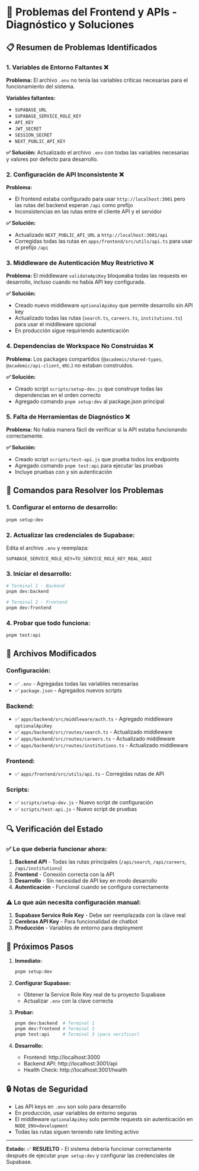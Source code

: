 # 🔧 Problemas del Frontend y APIs - Diagnóstico y Soluciones

## 📋 Resumen de Problemas Identificados

### 1. **Variables de Entorno Faltantes** ❌

**Problema:** El archivo `.env` no tenía las variables críticas necesarias para el funcionamiento del sistema.

**Variables faltantes:**

- `SUPABASE_URL`
- `SUPABASE_SERVICE_ROLE_KEY`
- `API_KEY`
- `JWT_SECRET`
- `SESSION_SECRET`
- `NEXT_PUBLIC_API_KEY`

**✅ Solución:** Actualizado el archivo `.env` con todas las variables necesarias y valores por defecto para desarrollo.

### 2. **Configuración de API Inconsistente** ❌

**Problema:**

- El frontend estaba configurado para usar `http://localhost:3001` pero las rutas del backend esperan `/api` como prefijo
- Inconsistencias en las rutas entre el cliente API y el servidor

**✅ Solución:**

- Actualizado `NEXT_PUBLIC_API_URL` a `http://localhost:3001/api`
- Corregidas todas las rutas en `apps/frontend/src/utils/api.ts` para usar el prefijo `/api`

### 3. **Middleware de Autenticación Muy Restrictivo** ❌

**Problema:** El middleware `validateApiKey` bloqueaba todas las requests en desarrollo, incluso cuando no había API key configurada.

**✅ Solución:**

- Creado nuevo middleware `optionalApiKey` que permite desarrollo sin API key
- Actualizado todas las rutas (`search.ts`, `careers.ts`, `institutions.ts`) para usar el middleware opcional
- En producción sigue requiriendo autenticación

### 4. **Dependencias de Workspace No Construidas** ❌

**Problema:** Los packages compartidos (`@academic/shared-types`, `@academic/api-client`, etc.) no estaban construidos.

**✅ Solución:**

- Creado script `scripts/setup-dev.js` que construye todas las dependencias en el orden correcto
- Agregado comando `pnpm setup:dev` al package.json principal

### 5. **Falta de Herramientas de Diagnóstico** ❌

**Problema:** No había manera fácil de verificar si la API estaba funcionando correctamente.

**✅ Solución:**

- Creado script `scripts/test-api.js` que prueba todos los endpoints
- Agregado comando `pnpm test:api` para ejecutar las pruebas
- Incluye pruebas con y sin autenticación

## 🚀 Comandos para Resolver los Problemas

### 1. Configurar el entorno de desarrollo:

```bash
pnpm setup:dev
```

### 2. Actualizar las credenciales de Supabase:

Edita el archivo `.env` y reemplaza:

```env
SUPABASE_SERVICE_ROLE_KEY=TU_SERVICE_ROLE_KEY_REAL_AQUI
```

### 3. Iniciar el desarrollo:

```bash
# Terminal 1 - Backend
pnpm dev:backend

# Terminal 2 - Frontend
pnpm dev:frontend
```

### 4. Probar que todo funciona:

```bash
pnpm test:api
```

## 📁 Archivos Modificados

### Configuración:

- ✅ `.env` - Agregadas todas las variables necesarias
- ✅ `package.json` - Agregados nuevos scripts

### Backend:

- ✅ `apps/backend/src/middleware/auth.ts` - Agregado middleware `optionalApiKey`
- ✅ `apps/backend/src/routes/search.ts` - Actualizado middleware
- ✅ `apps/backend/src/routes/careers.ts` - Actualizado middleware
- ✅ `apps/backend/src/routes/institutions.ts` - Actualizado middleware

### Frontend:

- ✅ `apps/frontend/src/utils/api.ts` - Corregidas rutas de API

### Scripts:

- ✅ `scripts/setup-dev.js` - Nuevo script de configuración
- ✅ `scripts/test-api.js` - Nuevo script de pruebas

## 🔍 Verificación del Estado

### ✅ Lo que debería funcionar ahora:

1. **Backend API** - Todas las rutas principales (`/api/search`, `/api/careers`, `/api/institutions`)
2. **Frontend** - Conexión correcta con la API
3. **Desarrollo** - Sin necesidad de API key en modo desarrollo
4. **Autenticación** - Funcional cuando se configura correctamente

### ⚠️ Lo que aún necesita configuración manual:

1. **Supabase Service Role Key** - Debe ser reemplazada con la clave real
2. **Cerebras API Key** - Para funcionalidad de chatbot
3. **Producción** - Variables de entorno para deployment

## 🎯 Próximos Pasos

1. **Inmediato:**

   ```bash
   pnpm setup:dev
   ```

2. **Configurar Supabase:**
   - Obtener la Service Role Key real de tu proyecto Supabase
   - Actualizar `.env` con la clave correcta

3. **Probar:**

   ```bash
   pnpm dev:backend  # Terminal 1
   pnpm dev:frontend # Terminal 2
   pnpm test:api     # Terminal 3 (para verificar)
   ```

4. **Desarrollo:**
   - Frontend: http://localhost:3000
   - Backend API: http://localhost:3001/api
   - Health Check: http://localhost:3001/health

## 🔒 Notas de Seguridad

- Las API keys en `.env` son solo para desarrollo
- En producción, usar variables de entorno seguras
- El middleware `optionalApiKey` solo permite requests sin autenticación en `NODE_ENV=development`
- Todas las rutas siguen teniendo rate limiting activo

---

**Estado:** ✅ **RESUELTO** - El sistema debería funcionar correctamente después de ejecutar `pnpm setup:dev` y configurar las credenciales de Supabase.
